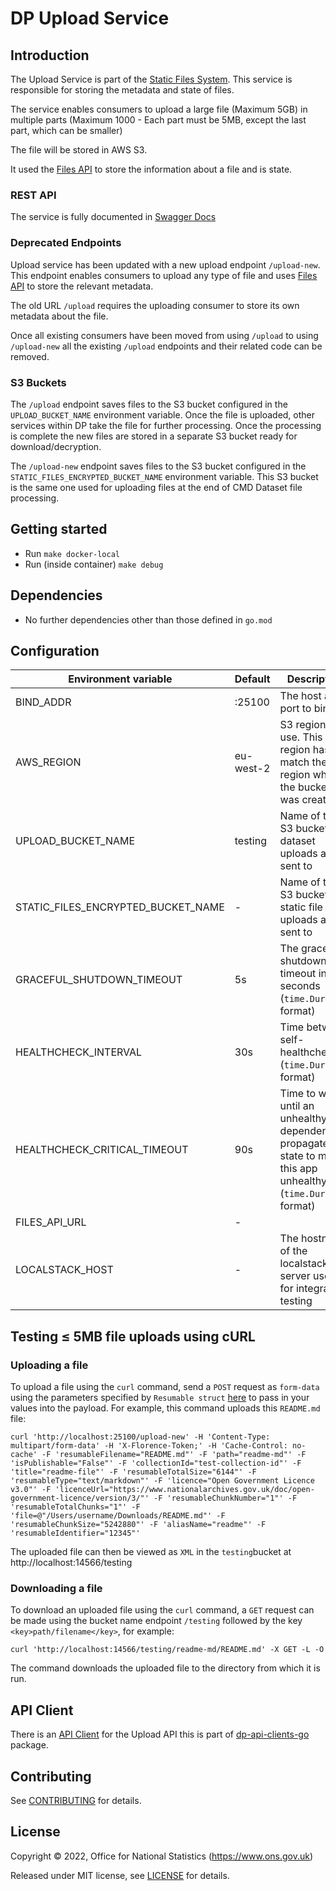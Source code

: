 # DP Upload Service

## Introduction

The Upload Service is part of the [Static Files System](https://github.com/ONSdigital/dp-static-files-compose).
This service is responsible for storing the metadata and state of files.

The service enables consumers to upload a large file (Maximum 5GB) in multiple parts (Maximum 1000 - Each part must be
5MB, except the last part, which can be smaller)

The file will be stored in AWS S3.

It used the [Files API](https://github.com/ONSdigital/dp-files-api) to store the information about a file and is state.

### REST API

The service is fully documented in [Swagger Docs](swagger.yaml)

### Deprecated Endpoints

Upload service has been updated with a new upload endpoint `/upload-new`. This endpoint enables consumers to upload any
type of file and uses [Files API](https://github.com/ONSdigital/dp-files-api) to store the relevant metadata.

The old URL `/upload` requires the uploading consumer to store its own metadata about the file.

Once all existing consumers have been moved from using `/upload` to using `/upload-new` all the existing `/upload`
endpoints
and their related code can be removed.

### S3 Buckets

The `/upload` endpoint saves files to the S3 bucket configured in the `UPLOAD_BUCKET_NAME` environment
variable. Once the file
is uploaded, other services within DP take the file for further processing. Once the processing is complete the new files
are stored in a separate S3 bucket ready for download/decryption.

The `/upload-new` endpoint saves files to the S3 bucket configured in
the `STATIC_FILES_ENCRYPTED_BUCKET_NAME` environment
variable. This S3 bucket is the same one used for uploading files at the end of CMD Dataset file processing.

## Getting started

* Run `make docker-local`
* Run (inside container) `make debug`

## Dependencies

* No further dependencies other than those defined in `go.mod`

## Configuration

| Environment variable               | Default               | Description                                                                                                        |
|------------------------------------|-----------------------|--------------------------------------------------------------------------------------------------------------------|
| BIND_ADDR                          | :25100                | The host and port to bind to                                                                                       |
| AWS_REGION                         | eu-west-2             | S3 region to use. This region has to match the region where the bucket was created                                 |
| UPLOAD_BUCKET_NAME                 | testing               | Name of the S3 bucket that dataset uploads are sent to                                                             | 
| STATIC_FILES_ENCRYPTED_BUCKET_NAME | -                     | Name of the S3 bucket that static file uploads are sent to                                                         | 
| GRACEFUL_SHUTDOWN_TIMEOUT          | 5s                    | The graceful shutdown timeout in seconds (`time.Duration` format)                                                  |
| HEALTHCHECK_INTERVAL               | 30s                   | Time between self-healthchecks (`time.Duration` format)                                                            |
| HEALTHCHECK_CRITICAL_TIMEOUT       | 90s                   | Time to wait until an unhealthy dependent propagates its state to make this app unhealthy (`time.Duration` format) |
| FILES_API_URL                      | -                     |                                                                                                                    |
| LOCALSTACK_HOST                    | -                     | The hostname of the localstack server used for integration testing                                                 |

## Testing ≤ 5MB file uploads using cURL

### Uploading a file

To upload a file using the `curl` command, send a `POST` request as `form-data` using the parameters specified by `Resumable struct` [here](upload/upload.go) to pass in your values into the payload. For example, this command uploads this `README.md` file:

```
curl 'http://localhost:25100/upload-new' -H 'Content-Type: multipart/form-data' -H 'X-Florence-Token;' -H 'Cache-Control: no-cache' -F 'resumableFilename="README.md"' -F 'path="readme-md"' -F 'isPublishable="False"' -F 'collectionId="test-collection-id"' -F 'title="readme-file"' -F 'resumableTotalSize="6144"' -F 'resumableType="text/markdown"' -F 'licence="Open Government Licence v3.0"' -F 'licenceUrl="https://www.nationalarchives.gov.uk/doc/open-government-licence/version/3/"' -F 'resumableChunkNumber="1"' -F 'resumableTotalChunks="1"' -F 'file=@"/Users/username/Downloads/README.md"' -F 'resumableChunkSize="5242880"' -F 'aliasName="readme"' -F 'resumableIdentifier="12345"'
```
The uploaded file can then be viewed as `XML` in the `testing`bucket at http://localhost:14566/testing


### Downloading a file

To download an uploaded file using the `curl` command, a `GET` request can be made using the bucket name endpoint `/testing` followed by the key `<key>path/filename</key>`, for example: 

```
curl 'http://localhost:14566/testing/readme-md/README.md' -X GET -L -O 
```

The command downloads the uploaded file to the directory from which it is run.

## API Client

There is an [API Client](https://github.com/ONSdigital/dp-api-clients-go/tree/main/upload) for the Upload API this is part of [dp-api-clients-go](https://github.com/ONSdigital/dp-api-clients-go) package.

## Contributing

See [CONTRIBUTING](CONTRIBUTING.md) for details.

## License

Copyright © 2022, Office for National Statistics (https://www.ons.gov.uk)

Released under MIT license, see [LICENSE](LICENSE.md) for details.
